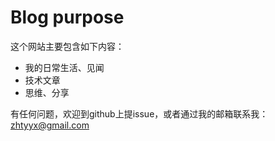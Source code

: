 # Blog purpose

这个网站主要包含如下内容：

- 我的日常生活、见闻
- 技术文章
- 思维、分享

有任何问题，欢迎到github上提issue，或者通过我的邮箱联系我：zhtyyx@gmail.com